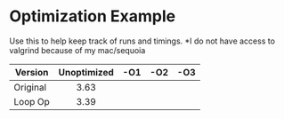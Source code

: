 # Optimization Example

Use this to help keep track of runs and timings.
*I do not have access to valgrind because of my mac/sequoia

| Version  |   Unoptimized  |  -O1  |  -O2  |  -O3  |
| -------  |  :-----------: | :---: | :---: | :---: |
| Original |      3.63      |
| Loop Op  |      3.39      |